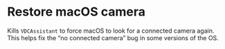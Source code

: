 # Restore macOS camera

Kills `VDCAssistant` to force macOS to look for a connected camera again. This helps fix the “no connected camera” bug in some versions of the OS.
